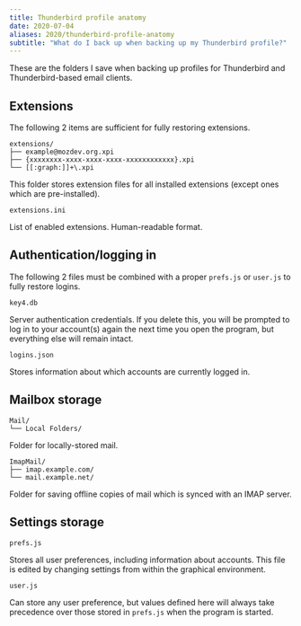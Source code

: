 ```yaml
---
title: Thunderbird profile anatomy
date: 2020-07-04
aliases: 2020/thunderbird-profile-anatomy
subtitle: "What do I back up when backing up my Thunderbird profile?"
---
```

These are the folders I save when backing up profiles for Thunderbird
and Thunderbird-based email clients.

Extensions
----------
The following 2 items are sufficient for fully restoring extensions.
```
extensions/
├── example@mozdev.org.xpi
├── {xxxxxxxx-xxxx-xxxx-xxxx-xxxxxxxxxxxx}.xpi
└── [[:graph:]]+\.xpi
```
This folder stores extension files for all installed extensions (except
ones which are pre-installed).
```
extensions.ini
```
List of enabled extensions. Human-readable format.

Authentication/logging in
-------------------------
The following 2 files must be combined with a proper `prefs.js` or
`user.js` to fully restore logins.
```
key4.db
```
Server authentication credentials. If you delete this, you will be
prompted to log in to your account(s) again the next time you open the
program, but everything else will remain intact.
```
logins.json
```
Stores information about which accounts are currently logged in.

Mailbox storage
---------------
```
Mail/
└── Local Folders/
```
Folder for locally-stored mail.
```
ImapMail/
├── imap.example.com/
└── mail.example.net/
```
Folder for saving offline copies of mail which is synced with an IMAP
server.

Settings storage
----------------
```
prefs.js
```
Stores all user preferences, including information about accounts. This
file is edited by changing settings from within the graphical
environment.
```
user.js
```
Can store any user preference, but values defined here will always take
precedence over those stored in `prefs.js` when the program is started.
